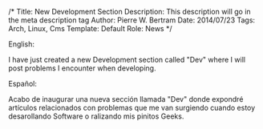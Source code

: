 /*
Title: New Development Section
Description: This description will go in the meta description tag
Author: Pierre W. Bertram
Date: 2014/07/23
Tags: Arch, Linux, Cms
Template: Default
Role: News
*/

English: 

I have just created a new Development section called "Dev" where I will post problems I encounter when developing.

Español:

Acabo de inaugurar una nueva sección llamada "Dev" donde expondré artículos relacionados con problemas que me van surgiendo cuando estoy desarollando Software o ralizando mis pinitos Geeks.

